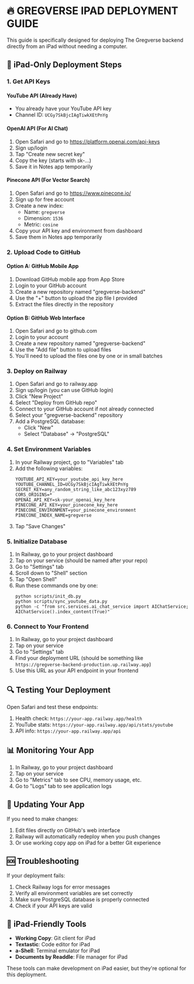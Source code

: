 # 🔥 GREGVERSE IPAD DEPLOYMENT GUIDE

This guide is specifically designed for deploying The Gregverse backend directly from an iPad without needing a computer.

## 📱 iPad-Only Deployment Steps

### 1. Get API Keys

#### YouTube API (Already Have)
- You already have your YouTube API key
- Channel ID: `UCGy7SkBjcIAgTiwkXEtPnYg`

#### OpenAI API (For AI Chat)
1. Open Safari and go to https://platform.openai.com/api-keys
2. Sign up/login
3. Tap "Create new secret key"
4. Copy the key (starts with sk-...)
5. Save it in Notes app temporarily

#### Pinecone API (For Vector Search)
1. Open Safari and go to https://www.pinecone.io/
2. Sign up for free account
3. Create a new index:
   - Name: `gregverse`
   - Dimension: `1536`
   - Metric: `cosine`
4. Copy your API key and environment from dashboard
5. Save them in Notes app temporarily

### 2. Upload Code to GitHub

#### Option A: GitHub Mobile App
1. Download GitHub mobile app from App Store
2. Login to your GitHub account
3. Create a new repository named "gregverse-backend"
4. Use the "+" button to upload the zip file I provided
5. Extract the files directly in the repository

#### Option B: GitHub Web Interface
1. Open Safari and go to github.com
2. Login to your account
3. Create a new repository named "gregverse-backend"
4. Use the "Add file" button to upload files
5. You'll need to upload the files one by one or in small batches

### 3. Deploy on Railway

1. Open Safari and go to railway.app
2. Sign up/login (you can use GitHub login)
3. Click "New Project"
4. Select "Deploy from GitHub repo"
5. Connect to your GitHub account if not already connected
6. Select your "gregverse-backend" repository
7. Add a PostgreSQL database:
   - Click "New"
   - Select "Database" → "PostgreSQL"

### 4. Set Environment Variables

1. In your Railway project, go to "Variables" tab
2. Add the following variables:
   ```
   YOUTUBE_API_KEY=your_youtube_api_key_here
   YOUTUBE_CHANNEL_ID=UCGy7SkBjcIAgTiwkXEtPnYg
   SECRET_KEY=any_random_string_like_abc123xyz789
   CORS_ORIGINS=*
   OPENAI_API_KEY=sk-your_openai_key_here
   PINECONE_API_KEY=your_pinecone_key_here
   PINECONE_ENVIRONMENT=your_pinecone_environment
   PINECONE_INDEX_NAME=gregverse
   ```
3. Tap "Save Changes"

### 5. Initialize Database

1. In Railway, go to your project dashboard
2. Tap on your service (should be named after your repo)
3. Go to "Settings" tab
4. Scroll down to "Shell" section
5. Tap "Open Shell"
6. Run these commands one by one:
   ```
   python scripts/init_db.py
   python scripts/sync_youtube_data.py
   python -c "from src.services.ai_chat_service import AIChatService; AIChatService().index_content(True)"
   ```

### 6. Connect to Your Frontend

1. In Railway, go to your project dashboard
2. Tap on your service
3. Go to "Settings" tab
4. Find your deployment URL (should be something like `https://gregverse-backend-production.up.railway.app`)
5. Use this URL as your API endpoint in your frontend

## 🔍 Testing Your Deployment

Open Safari and test these endpoints:

1. Health check: `https://your-app.railway.app/health`
2. YouTube stats: `https://your-app.railway.app/api/stats/youtube`
3. API info: `https://your-app.railway.app/api`

## 📊 Monitoring Your App

1. In Railway, go to your project dashboard
2. Tap on your service
3. Go to "Metrics" tab to see CPU, memory usage, etc.
4. Go to "Logs" tab to see application logs

## 🔄 Updating Your App

If you need to make changes:

1. Edit files directly on GitHub's web interface
2. Railway will automatically redeploy when you push changes
3. Or use working copy app on iPad for a better Git experience

## 🆘 Troubleshooting

If your deployment fails:

1. Check Railway logs for error messages
2. Verify all environment variables are set correctly
3. Make sure PostgreSQL database is properly connected
4. Check if your API keys are valid

## 📱 iPad-Friendly Tools

- **Working Copy**: Git client for iPad
- **Textastic**: Code editor for iPad
- **a-Shell**: Terminal emulator for iPad
- **Documents by Readdle**: File manager for iPad

These tools can make development on iPad easier, but they're optional for this deployment.

